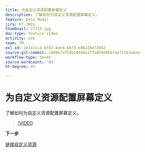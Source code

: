 ```yaml
---
title: 为自定义资源配置屏幕定义
description: 了解如何为自定义资源配置屏幕定义。
feature: Data Model
jira: KT-3001
thumbnail: 27713.jpg
doc-type: feature video
activity: use
team: TM
exl-id: 1d1a11c4-6f87-4ee4-bb75-b86228e72042
source-git-commit: c84867ef59a10448a377a959d0b67ae71343a4aa
workflow-type: tm+mt
source-wordcount: '43'
ht-degree: 4%

---
```


# 为自定义资源配置屏幕定义

了解如何为自定义资源配置屏幕定义。

>[!VIDEO](https://video.tv.adobe.com/v/27713?quality=9)

**下一步**

[链接自定义资源](./linking-custom-resources.md)
